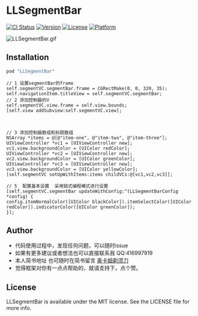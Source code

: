 # LLSegmentBar

[![CI Status](http://img.shields.io/travis/416997919@qq.com/LLSegmentBar.svg?style=flat)](https://travis-ci.org/416997919@qq.com/LLSegmentBar)
[![Version](https://img.shields.io/cocoapods/v/LLSegmentBar.svg?style=flat)](http://cocoapods.org/pods/LLSegmentBar)
[![License](https://img.shields.io/cocoapods/l/LLSegmentBar.svg?style=flat)](http://cocoapods.org/pods/LLSegmentBar)
[![Platform](https://img.shields.io/cocoapods/p/LLSegmentBar.svg?style=flat)](http://cocoapods.org/pods/LLSegmentBar)

 ![LLSegmentBar.gif](https://github.com/liuniuliuniu/LLSegmentBar/blob/master/LLSegmentBar.gif)


## Installation

```ruby
pod "LLSegmentBar"
```

```
// 1 设置segmentBar的frame
self.segmentVC.segmentBar.frame = CGRectMake(0, 0, 320, 35);
self.navigationItem.titleView = self.segmentVC.segmentBar;
// 2 添加控制器的V
self.segmentVC.view.frame = self.view.bounds;
[self.view addSubview:self.segmentVC.view];



// 3 添加控制器数组和标题数组
NSArray *items = @[@"item-one", @"item-two", @"item-three"];
UIViewController *vc1 = [UIViewController new];
vc1.view.backgroundColor = [UIColor redColor];
UIViewController *vc2 = [UIViewController new];
vc2.view.backgroundColor = [UIColor greenColor];
UIViewController *vc3 = [UIViewController new];
vc3.view.backgroundColor = [UIColor yellowColor];
[self.segmentVC setUpWithItems:items childVCs:@[vc1,vc2,vc3]];

// 5  配置基本设置  采用链式编程模式进行设置
[self.segmentVC.segmentBar updateWithConfig:^(LLSegmentBarConfig *config) {
config.itemNormalColor([UIColor blackColor]).itemSelectColor([UIColor redColor]).indicatorColor([UIColor greenColor]);
}];

```




## Author

* 代码使用过程中，发现任何问题，可以随时issue
* 如果有更多建议或者想法也可以直接联系我 QQ:416997919
* 本人简书地址  也可随时在简书留言 [奥卡姆剃须刀](http://www.jianshu.com/u/f9cc13708dfc)
* 觉得框架对你有一点点帮助的，就请支持下，点个赞。


## License

LLSegmentBar is available under the MIT license. See the LICENSE file for more info.
